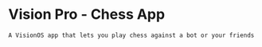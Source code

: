 # Vision Pro - Chess App
```
A VisionOS app that lets you play chess against a bot or your friends
```
